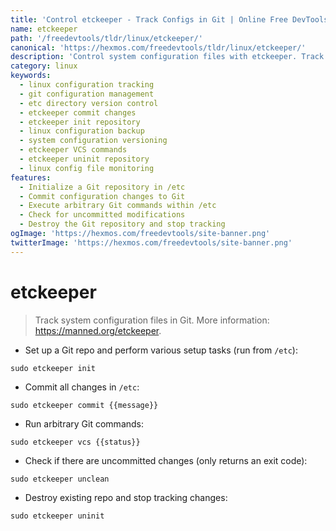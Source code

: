 ```yaml
---
title: 'Control etckeeper - Track Configs in Git | Online Free DevTools by Hexmos'
name: etckeeper
path: '/freedevtools/tldr/linux/etckeeper/'
canonical: 'https://hexmos.com/freedevtools/tldr/linux/etckeeper/'
description: 'Control system configuration files with etckeeper. Track changes, manage commits, and run Git commands directly within /etc. Free online tool, no registration required.'
category: linux
keywords:
  - linux configuration tracking
  - git configuration management
  - etc directory version control
  - etckeeper commit changes
  - etckeeper init repository
  - linux configuration backup
  - system configuration versioning
  - etckeeper VCS commands
  - etckeeper uninit repository
  - linux config file monitoring
features:
  - Initialize a Git repository in /etc
  - Commit configuration changes to Git
  - Execute arbitrary Git commands within /etc
  - Check for uncommitted modifications
  - Destroy the Git repository and stop tracking
ogImage: 'https://hexmos.com/freedevtools/site-banner.png'
twitterImage: 'https://hexmos.com/freedevtools/site-banner.png'
---
```


# etckeeper

> Track system configuration files in Git.
> More information: <https://manned.org/etckeeper>.

- Set up a Git repo and perform various setup tasks (run from `/etc`):

`sudo etckeeper init`

- Commit all changes in `/etc`:

`sudo etckeeper commit {{message}}`

- Run arbitrary Git commands:

`sudo etckeeper vcs {{status}}`

- Check if there are uncommitted changes (only returns an exit code):

`sudo etckeeper unclean`

- Destroy existing repo and stop tracking changes:

`sudo etckeeper uninit`
